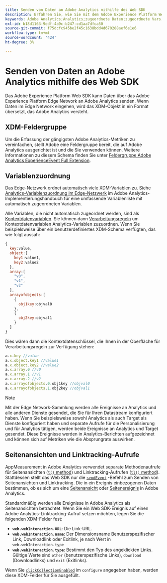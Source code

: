 ```yaml
---
title: Senden von Daten an Adobe Analytics mithilfe des Web SDK
description: Erfahren Sie, wie Sie mit dem Adobe Experience Platform Web SDK Daten an Adobe Analytics senden.
keywords: Adobe Analytics;Analytics;zugeordnete Daten;zugeordnete Vars;
exl-id: b18d1163-9edf-4a9c-b247-cd1aa7dfca50
source-git-commit: f75dcfc945be2f45c1638bdd4d670288aef6e1e6
workflow-type: tm+mt
source-wordcount: '424'
ht-degree: 3%

---
```


# Senden von Daten an Adobe Analytics mithilfe des Web SDK

Das Adobe Experience Platform Web SDK kann Daten über das Adobe Experience Platform Edge Network an Adobe Analytics senden. Wenn Daten im Edge Network eingehen, wird das XDM-Objekt in ein Format übersetzt, das Adobe Analytics versteht.

## XDM-Feldergruppe

Um die Erfassung der gängigsten Adobe Analytics-Metriken zu vereinfachen, stellt Adobe eine Feldergruppe bereit, die auf Adobe Analytics ausgerichtet ist und die Sie verwenden können. Weitere Informationen zu diesem Schema finden Sie unter [Feldergruppe Adobe Analytics ExperienceEvent Full Extension](/help/xdm/field-groups/event/analytics-full-extension.md).

## Variablenzuordnung

Das Edge-Netzwerk ordnet automatisch viele XDM-Variablen zu. Siehe [Analytics-Variablenzuordnung im Edge-Netzwerk](https://experienceleague.adobe.com/docs/analytics/implementation/aep-edge/variable-mapping.html?lang=de) im Adobe Analytics-Implementierungshandbuch für eine umfassende Variablenliste mit automatisch zugeordneten Variablen.

Alle Variablen, die nicht automatisch zugeordnet werden, sind als [Kontextdatenvariablen](https://experienceleague.adobe.com/docs/analytics/implementation/vars/page-vars/contextdata.html?lang=de). Sie können dann [Verarbeitungsregeln](https://experienceleague.adobe.com/docs/analytics/admin/admin-tools/manage-report-suites/edit-report-suite/report-suite-general/c-processing-rules/c-processing-rules-configuration/processing-rules-about.html) um Kontextdatenvariablen Analytics-Variablen zuzuordnen. Wenn Sie beispielsweise über ein benutzerdefiniertes XDM-Schema verfügten, das wie folgt aussah:

```js
{
  key:value,
  object:{
    key1:value1,
    key2:value2
  },
  array:[
    "v0",
    "v1",
    "v2"
  ],
  arrayofobjects:[
    {
      obj1key:objval0
    },
    {
      obj2key:objval1
    }
  ]
}
```

Dies wären dann die Kontextdatenschlüssel, die Ihnen in der Oberfläche für Verarbeitungsregeln zur Verfügung stehen:

```javascript
a.x.key //value
a.x.object.key1 //value1
a.x.object.key2 //value2
a.x.array.0 //v0
a.x.array.1 //v1
a.x.array.2 //v2
a.x.arrayofobjects.0.obj1key //objval0
a.x.arrayofobjects.1.obj2key //objval1
```

>[!NOTE]
>
>Mit der Edge Network-Sammlung werden alle Ereignisse an Analytics und alle anderen Dienste gesendet, die Sie für Ihren Datastream konfiguriert haben. Wenn Sie beispielsweise sowohl Analytics als auch Target als Dienste konfiguriert haben und separate Aufrufe für die Personalisierung und für Analytics tätigen, werden beide Ereignisse an Analytics und Target gesendet. Diese Ereignisse werden in Analytics-Berichten aufgezeichnet und können sich auf Metriken wie die Absprungrate auswirken.

## Seitenansichten und Linktracking-Aufrufe

AppMeasurement in Adobe Analytics verwendet separate Methodenaufrufe für Seitenansichten ([`t()` method](https://experienceleague.adobe.com/docs/analytics/implementation/vars/functions/t-method.html)) und Linktracking-Aufrufen ([`tl()` method](https://experienceleague.adobe.com/docs/analytics/implementation/vars/functions/tl-method.html)). Stattdessen stellt das Web SDK nur die [`sendEvent`](../commands/sendevent/overview.md) -Befehl zum Senden von Seitenansichten und Linktracking. Die in ein Ereignis einbezogenen Daten bestimmen, ob es sich um eine [Seitenansicht](https://experienceleague.adobe.com/docs/analytics/components/metrics/page-views.html?lang=de) oder [Seitenereignis](https://experienceleague.adobe.com/docs/analytics/components/metrics/page-events.html) in Adobe Analytics.

Standardmäßig werden alle Ereignisse in Adobe Analytics als Seitenansichten betrachtet. Wenn Sie ein Web SDK-Ereignis auf einen Adobe Analytics-Linktracking-Aufruf setzen möchten, legen Sie die folgenden XDM-Felder fest:

* **`web.webInteraction.URL`**: Die Link-URL.
* **`web.webInteraction.name`**: Der Dimensionsname Benutzerspezifischer Link, Downloadlink oder Exitlink, je nach Wert in `web.webInteraction.type`
* **`web.webInteraction.type`**: Bestimmt den Typ des angeklickten Links. Gültige Werte sind `other` (benutzerspezifische Links), `download` (Downloadlinks) und `exit` (Exitlinks).

Wenn Sie [`clickCollectionEnabled`](../commands/configure/clickcollectionenabled.md) im `configure` angegeben haben, werden diese XDM-Felder für Sie ausgefüllt.
